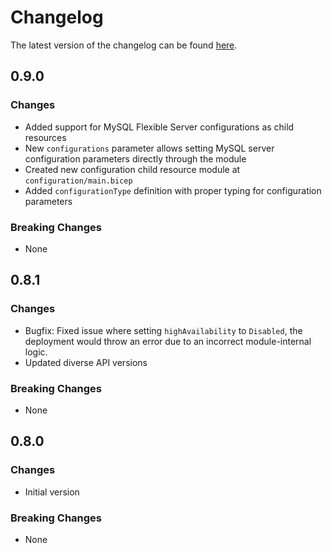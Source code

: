 # Changelog

The latest version of the changelog can be found [here](https://github.com/Azure/bicep-registry-modules/blob/main/avm/res/db-for-my-sql/flexible-server/CHANGELOG.md).

## 0.9.0

### Changes

- Added support for MySQL Flexible Server configurations as child resources
- New `configurations` parameter allows setting MySQL server configuration parameters directly through the module
- Created new configuration child resource module at `configuration/main.bicep`
- Added `configurationType` definition with proper typing for configuration parameters

### Breaking Changes

- None

## 0.8.1

### Changes

- Bugfix: Fixed issue where setting `highAvailability` to `Disabled`, the deployment would throw an error due to an incorrect module-internal logic.
- Updated diverse API versions

### Breaking Changes

- None

## 0.8.0

### Changes

- Initial version

### Breaking Changes

- None
